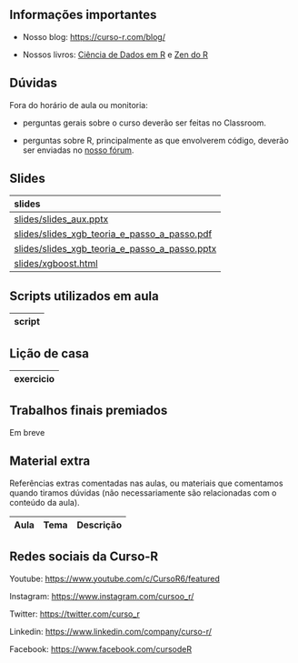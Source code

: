 
<!-- README.md is generated from README.Rmd. Please edit that file -->

## Informações importantes

-   Nosso blog: <https://curso-r.com/blog/>

-   Nossos livros: [Ciência de Dados em R](https://livro.curso-r.com/) e
    [Zen do R](https://curso-r.github.io/zen-do-r/)

## Dúvidas

Fora do horário de aula ou monitoria:

-   perguntas gerais sobre o curso deverão ser feitas no Classroom.

-   perguntas sobre R, principalmente as que envolverem código, deverão
    ser enviadas no [nosso fórum](https://discourse.curso-r.com/).

## Slides

| slides                                                                                                                                  |
|:----------------------------------------------------------------------------------------------------------------------------------------|
| [slides/slides_aux.pptx](https://curso-r.github.io/main-xgboost/slides/slides_aux.pptx)                                                 |
| [slides/slides_xgb_teoria_e\_passo_a\_passo.pdf](https://curso-r.github.io/main-xgboost/slides/slides_xgb_teoria_e_passo_a_passo.pdf)   |
| [slides/slides_xgb_teoria_e\_passo_a\_passo.pptx](https://curso-r.github.io/main-xgboost/slides/slides_xgb_teoria_e_passo_a_passo.pptx) |
| [slides/xgboost.html](https://curso-r.github.io/main-xgboost/slides/xgboost.html)                                                       |

## Scripts utilizados em aula

| script |
|:-------|

## Lição de casa

| exercicio |
|:----------|

## Trabalhos finais premiados

Em breve

## Material extra

Referências extras comentadas nas aulas, ou materiais que comentamos
quando tiramos dúvidas (não necessariamente são relacionadas com o
conteúdo da aula).

| Aula | Tema | Descrição |
|:-----|:-----|:----------|

## Redes sociais da Curso-R

Youtube: <https://www.youtube.com/c/CursoR6/featured>

Instagram: <https://www.instagram.com/cursoo_r/>

Twitter: <https://twitter.com/curso_r>

Linkedin: <https://www.linkedin.com/company/curso-r/>

Facebook: <https://www.facebook.com/cursodeR>

